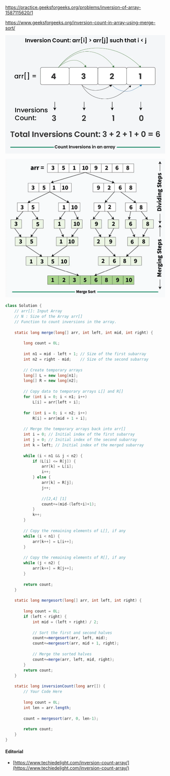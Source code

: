 https://practice.geeksforgeeks.org/problems/inversion-of-array-1587115620/1

https://www.geeksforgeeks.org/inversion-count-in-array-using-merge-sort/

![Count Inversion](../images/CountInversion.png)

![Merge Sort Steps](../images/MergeSortSteps.png)

```java
class Solution {
    // arr[]: Input Array
    // N : Size of the Array arr[]
    // Function to count inversions in the array.
    
    static long merge(long[] arr, int left, int mid, int right) {
        
        long count = 0L;
        
        int n1 = mid - left + 1; // Size of the first subarray
        int n2 = right - mid;    // Size of the second subarray

        // Create temporary arrays
        long[] L = new long[n1];
        long[] R = new long[n2];

        // Copy data to temporary arrays L[] and R[]
        for (int i = 0; i < n1; i++)
            L[i] = arr[left + i];

        for (int i = 0; i < n2; i++)
            R[i] = arr[mid + 1 + i];

        // Merge the temporary arrays back into arr[]
        int i = 0; // Initial index of the first subarray
        int j = 0; // Initial index of the second subarray
        int k = left; // Initial index of the merged subarray

        while (i < n1 && j < n2) {
            if (L[i] <= R[j]) {
                arr[k] = L[i];
                i++;
            } else {
                arr[k] = R[j];
                j++;
                
                //[2,4] [1]
                count+=(mid-(left+i)+1);
            }
            k++;
        }

        // Copy the remaining elements of L[], if any
        while (i < n1) {
            arr[k++] = L[i++];
        }

        // Copy the remaining elements of R[], if any
        while (j < n2) {
            arr[k++] = R[j++];
        }
        
        return count;
    }
    
    static long mergesort(long[] arr, int left, int right) {
        
        long count = 0L;
        if (left < right) {
            int mid = (left + right) / 2;

            // Sort the first and second halves
            count+=mergesort(arr, left, mid);
            count+=mergesort(arr, mid + 1, right);

            // Merge the sorted halves
            count+=merge(arr, left, mid, right);
        }
        return count;
    }
    
    static long inversionCount(long arr[]) {
        // Your Code Here
        
        long count = 0L;
        int len = arr.length;
        
        count = mergesort(arr, 0, len-1);
        
        return count;
    }
}
```

#### Editorial
* [https://www.techiedelight.com/inversion-count-array/](https://www.techiedelight.com/inversion-count-array/)